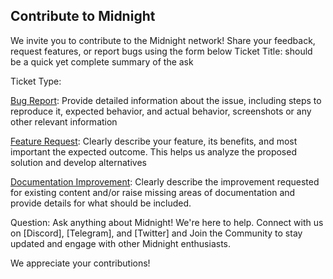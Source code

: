 ## Contribute to Midnight
We invite you to contribute to the Midnight network! Share your feedback, request features, or report bugs using the form below
Ticket Title: should be a quick yet complete summary of the ask

Ticket Type:

[Bug Report](https://github.com/midnight-ntwrk/midnight-node-docker/issues/new?template=bug-report.md): Provide detailed information about the issue, including steps to reproduce it, expected behavior, and actual behavior, screenshots or any other relevant information

[Feature Request](https://github.com/midnight-ntwrk/midnight-node-docker/issues/new?template=feature-request.md): Clearly describe your feature, its benefits, and most important the expected outcome. This helps us analyze the proposed solution and develop alternatives

[Documentation Improvement](https://github.com/midnight-ntwrk/midnight-node-docker/issues/new?template=documentation-improvement.md): Clearly describe the improvement requested for existing content and/or raise missing areas of documentation and provide details for what should be included.

Question: Ask anything about Midnight! We're here to help. Connect with us on [Discord], [Telegram], and [Twitter] and Join the Community to stay updated and engage with other Midnight enthusiasts.

We appreciate your contributions!

